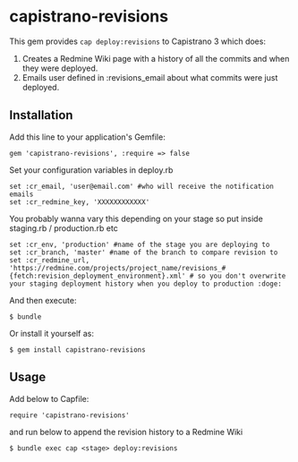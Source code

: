 # capistrano-revisions

This gem provides `cap deploy:revisions` to Capistrano 3 which does:

1. Creates a Redmine Wiki page with a history of all the commits and when they were deployed.
2. Emails user defined in :revisions_email about what commits were just deployed. 

## Installation

Add this line to your application's Gemfile:

    gem 'capistrano-revisions', :require => false

Set your configuration variables in deploy.rb

    set :cr_email, 'user@email.com' #who will receive the notification emails
    set :cr_redmine_key, 'XXXXXXXXXXXX'

You probably wanna vary this depending on your stage so put inside staging.rb / production.rb etc

    set :cr_env, 'production' #name of the stage you are deploying to
    set :cr_branch, 'master' #name of the branch to compare revision to
    set :cr_redmine_url, 'https://redmine.com/projects/project_name/revisions_#{fetch:revision_deployment_environment}.xml' # so you don't overwrite your staging deployment history when you deploy to production :doge:

And then execute:

    $ bundle

Or install it yourself as:

    $ gem install capistrano-revisions

## Usage

Add below to Capfile:

    require 'capistrano-revisions'

and run below to append the revision history to a Redmine Wiki

    $ bundle exec cap <stage> deploy:revisions
